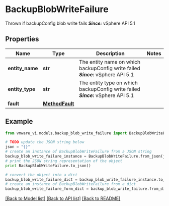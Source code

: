 # BackupBlobWriteFailure

Thrown if backupConfig blob write fails  ***Since:*** vSphere API 5.1 

## Properties
Name | Type | Description | Notes
------------ | ------------- | ------------- | -------------
**entity_name** | **str** | The entity name on which backupConfig write failed  ***Since:*** vSphere API 5.1  | 
**entity_type** | **str** | The entity type on which backupConfig write failed  ***Since:*** vSphere API 5.1  | 
**fault** | [**MethodFault**](MethodFault.md) |  | 

## Example

```python
from vmware_vi.models.backup_blob_write_failure import BackupBlobWriteFailure

# TODO update the JSON string below
json = "{}"
# create an instance of BackupBlobWriteFailure from a JSON string
backup_blob_write_failure_instance = BackupBlobWriteFailure.from_json(json)
# print the JSON string representation of the object
print BackupBlobWriteFailure.to_json()

# convert the object into a dict
backup_blob_write_failure_dict = backup_blob_write_failure_instance.to_dict()
# create an instance of BackupBlobWriteFailure from a dict
backup_blob_write_failure_form_dict = backup_blob_write_failure.from_dict(backup_blob_write_failure_dict)
```
[[Back to Model list]](../README.md#documentation-for-models) [[Back to API list]](../README.md#documentation-for-api-endpoints) [[Back to README]](../README.md)


